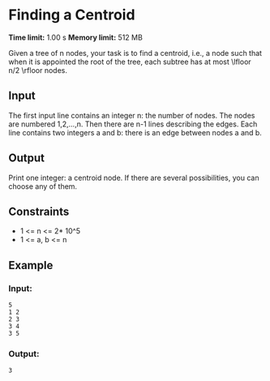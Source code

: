 # Finding a Centroid
**Time limit:** 1.00 s **Memory limit:** 512 MB  

Given a tree of n nodes, your task is to find a centroid, i.e., a node such that when it is appointed the root of the tree, each subtree has at most \lfloor n/2 \rfloor nodes.

## Input
The first input line contains an integer n: the number of nodes. The nodes are numbered 1,2,…,n.
Then there are n-1 lines describing the edges. Each line contains two integers a and b: there is an edge between nodes a and b.

## Output
Print one integer: a centroid node. If there are several possibilities, you can choose any of them.


## Constraints  

- 1 <= n <= 2* 10^5
- 1 <= a, b <= n

## Example
### Input:
```
5
1 2
2 3
3 4
3 5
```
### Output:
```
3
```   

 

